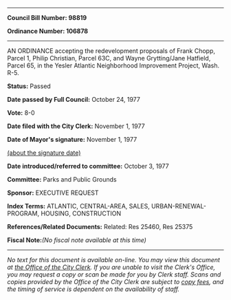 

********

**Council Bill Number: 98819**
   
**Ordinance Number: 106878**
********

 AN ORDINANCE accepting the redevelopment proposals of Frank Chopp, Parcel 1, Philip Christian, Parcel 63C, and Wayne Grytting/Jane Hatfield, Parcel 65, in the Yesler Atlantic Neighborhood Improvement Project, Wash. R-5.

**Status:** Passed
   
**Date passed by Full Council:** October 24, 1977
   
**Vote:** 8-0
   
**Date filed with the City Clerk:** November 1, 1977
   
**Date of Mayor's signature:** November 1, 1977
   
[(about the signature date)](/~public/approvaldate.htm)
   
   
   
**Date introduced/referred to committee:** October 3, 1977
   
**Committee:** Parks and Public Grounds
   
**Sponsor:** EXECUTIVE REQUEST
   
   
**Index Terms:** ATLANTIC, CENTRAL-AREA, SALES, URBAN-RENEWAL-PROGRAM, HOUSING, CONSTRUCTION

**References/Related Documents:** Related: Res 25460, Res 25375

**Fiscal Note:**_(No fiscal note available at this time)_
********

_No text for this document is available on-line. You may view this document at [the Office of the City Clerk](http://www.seattle.gov/leg/clerk/contactUs.htm). If you are unable to visit the Clerk's Office, you may request a copy or scan be made for you by Clerk staff. Scans and copies provided by the Office of the City Clerk are subject to [copy fees](http://clerk.seattle.gov/~public/clerkfees.htm), and the timing of service is dependent on the availability of staff._

